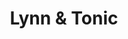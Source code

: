 ---
tags: post
title: Lynn & Tonic
link: https://lynnandtonic.com
description: Take a look at the grid of projects. It uses container queries in a neat way.
screenshot: https://s3-alpha-sig.figma.com/img/5db9/0318/bb27dd510b8a3f97690531cdbaad66e5?Expires=1687737600&Signature=Iknh8rdHZNCY1q183WVunod993ksEcCj5ULNf3I6sS8uC2KH0Sce-ELIGVD5wZ12TG~gwiHKn1OeoJD06hWXiXlLD41iRfhZKjQnltvHfZ9N5dkbBOo1BkNVaY~kaTjEKiWUJx3M0GV4ikiZ56dppor~o0PWPhaUK3ny843IBK7CZBRZay5cjJmaZgIzx8FpBHYa1sPO~j1j-1ffUvqFmiVjlCnOHtH0eYbwT5o7~NZ-2XQkpPlKra7aOdmW2FARp6EDbLnmZEnag0k65cx~76Csy8hhLN-7ahzQnraij3PniN6yfNBPJFi4SIPx7gQwzmRSrRWHxQVw0ffLRh7vmQ__&Key-Pair-Id=APKAQ4GOSFWCVNEHN3O4
submittedBy: "@brynjulfsen1"
---